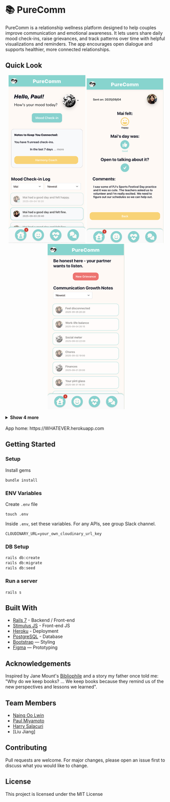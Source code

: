 # 📚 PureComm

PureComm is a relationship wellness platform designed to help couples improve communication and emotional awareness.
It lets users share daily mood check-ins, raise grievances, and track patterns over time with helpful visualizations and reminders.
The app encourages open dialogue and supports healthier, more connected relationships.

<h2>Quick Look</h2>
<p align="center">
  <img src="docs/screenshots/Dashboard.png" width="240" alt="Home">
  <img src="docs/screenshots/Mood Check-in Page.png" width="240" alt="Check-in Page">
  <img src="docs/screenshots/Grievance Drops Index.png" width="240" alt="Grievance Drops Index">
</p>

<details>
  <summary><strong>Show 4 more</strong></summary>
  <p align="center">
    <img src="docs/screenshots/Mood Check-in Creation.png" width="220" alt="Check-in Creation">
    <img src="docs/screenshots/Grievance Drop.png" width="220" alt="Grievance Drop">
    <img src="docs/screenshots/AI Coach.png" width="220" alt="AI Coach">
    <img src="docs/screenshots/Chatbox.png" width="220" alt="Chatbox">
  </p>
</details>
<br>
App home: https://WHATEVER.herokuapp.com

## Getting Started

### Setup

Install gems

```
bundle install
```

### ENV Variables

Create `.env` file

```
touch .env
```

Inside `.env`, set these variables. For any APIs, see group Slack channel.

```
CLOUDINARY_URL=your_own_cloudinary_url_key
```

### DB Setup

```
rails db:create
rails db:migrate
rails db:seed
```

### Run a server

```
rails s
```

## Built With

- [Rails 7](https://guides.rubyonrails.org/) - Backend / Front-end
- [Stimulus JS](https://stimulus.hotwired.dev/) - Front-end JS
- [Heroku](https://heroku.com/) - Deployment
- [PostgreSQL](https://www.postgresql.org/) - Database
- [Bootstrap](https://getbootstrap.com/) — Styling
- [Figma](https://www.figma.com) — Prototyping

## Acknowledgements

Inspired by Jane Mount's [Bibliophile](https://www.amazon.com/Bibliophile-Illustrated-Miscellany-Jane-Mount/dp/1452167230) and a story my father once told me: "Why do we keep books? ... We keep books because they remind us of the new perspectives and lessons we learned".

## Team Members

- [Naing Oo Lwin](https://www.linkedin.com/in/nol0428/)
- [Paul Miyamoto](https://www.linkedin.com/in/paul-miyamoto-044711b9/)
- [Harry Salacuri](https://www.linkedin.com/in/harry-salacuri-7b13b6187/)
- [Liu Jiang]

## Contributing

Pull requests are welcome. For major changes, please open an issue first to discuss what you would like to change.

## License

This project is licensed under the MIT License
